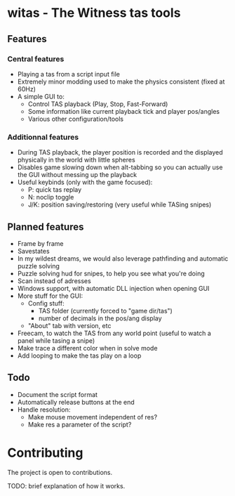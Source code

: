 # witas - The Witness tas tools

## Features
### Central features
- Playing a tas from a script input file
- Extremely minor modding used to make the physics consistent (fixed at 60Hz)
- A simple GUI to:
    - Control TAS playback (Play, Stop, Fast-Forward)
    - Some information like current playback tick and player pos/angles
    - Various other configuration/tools

### Additionnal features
- During TAS playback, the player position is recorded and the displayed physically in the world with little spheres
- Disables game slowing down when alt-tabbing so you can actually use the GUI without messing up the playback
- Useful keybinds (only with the game focused):
    - P: quick tas replay
    - N: noclip toggle
    - J/K: position saving/restoring (very useful while TASing snipes)

## Planned features
- Frame by frame
- Savestates
- In my wildest dreams, we would also leverage pathfinding and automatic puzzle solving
- Puzzle solving hud for snipes, to help you see what you're doing
- Scan instead of adresses
- Windows support, with automatic DLL injection when opening GUI
- More stuff for the GUI:
    - Config stuff:
        - TAS folder (currently forced to "game dir/tas")
        - number of decimals in the pos/ang display
    - "About" tab with version, etc
- Freecam, to watch the TAS from any world point (useful to watch a panel while tasing a snipe)
- Make trace a different color when in solve mode
- Add looping to make the tas play on a loop

## Todo
- Document the script format
- Automatically release buttons at the end
- Handle resolution:
    - Make mouse movement independent of res?
    - Make res a parameter of the script?

# Contributing
The project is open to contributions. 

TODO: brief explanation of how it works.
